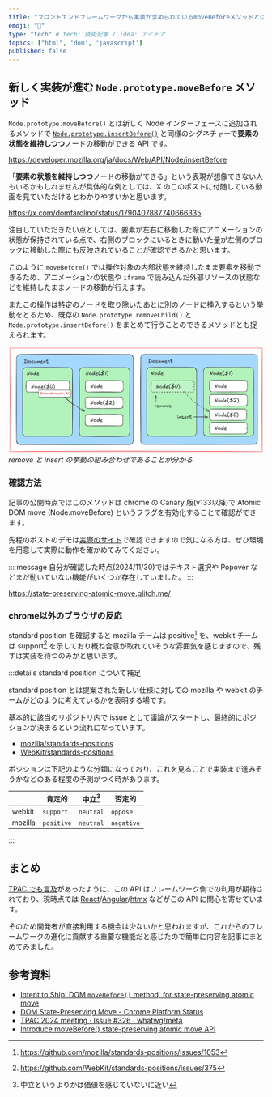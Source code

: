 ```yaml
---
title: "フロントエンドフレームワークから実装が求められているmoveBeforeメソッドとはなにか"
emoji: "🏃"
type: "tech" # tech: 技術記事 / idea: アイデア
topics: ["html", 'dom', 'javascript']
published: false
---
```


## 新しく実装が進む `Node.prototype.moveBefore` メソッド

`Node.prototype.moveBefore()` とは新しく Node インターフェースに追加されるメソッドで [`Node.prototype.insertBefore()`](https://developer.mozilla.org/ja/docs/Web/API/Node/insertBefore) と同様のシグネチャーで**要素の状態を維持しつつ**ノードの移動ができる API です。

https://developer.mozilla.org/ja/docs/Web/API/Node/insertBefore

「**要素の状態を維持しつつ**ノードの移動ができる」という表現が想像できない人もいるかもしれませんが具体的な例としては、X のこのポストに付随している動画を見ていただけるとわかりやすいかと思います。

https://x.com/domfarolino/status/1790407887740666335

注目していただきたい点としては、要素が左右に移動した際にアニメーションの状態が保持されている点で、右側のブロックにいるときに動いた量が左側のブロックに移動した際にも反映されていることが確認できるかと思います。

このように `moveBefore()` では操作対象の内部状態を維持したまま要素を移動できるため、アニメーションの状態や `iframe` で読み込んだ外部リソースの状態などを維持したままノードの移動が行えます。

またこの操作は特定のノードを取り除いたあとに別のノードに挿入するという挙動をとるため、既存の `Node.prototype.removeChild()` と `Node.prototype.insertBefore()` をまとめて行うことのできるメソッドとも捉えられます。

![moveBeforeの簡単な挙動イメージ](/images/articles/node-move-before/node-move-before.png)
*remove と insert の挙動の組み合わせであることが分かる*

<!-- https://excalidraw.com/#json=zVFQK303hKGcncZjm6opq,TjlxC7FPeZOK7CYYvMqQZA -->

### 確認方法

記事の公開時点ではこのメソッドは chrome の Canary 版(v133以降)で
Atomic DOM move (Node.moveBefore) というフラグを有効化することで確認ができます。

先程のポストのデモは[実際のサイト](https://state-preserving-atomic-move.glitch.me/)で確認できますので気になる方は、ぜひ環境を用意して実際に動作を確かめてみてください。

::: message
自分が確認した時点(2024/11/30)ではテキスト選択や Popover などまだ動いていない機能がいくつか存在していました。
:::

https://state-preserving-atomic-move.glitch.me/

### chrome以外のブラウザの反応

standard position を確認すると mozilla チームは positive[^1] を、webkit チームは support[^2] を示しており概ね合意が取れていそうな雰囲気を感じますので、残すは実装を待つのみかと思います。

[^1]: https://github.com/mozilla/standards-positions/issues/1053
[^2]: https://github.com/WebKit/standards-positions/issues/375

<!-- TODO: standard position に付いての説明を軽くする -->
:::details standard position について補足

standard position とは提案された新しい仕様に対しての mozilla や webkit のチームがどのように考えているかを表明する場です。

基本的に該当のリポジトリ内で issue として議論がスタートし、最終的にポジションが決まるという流れになっています。

- [mozilla/standards-positions](https://github.com/mozilla/standards-positions)
- [WebKit/standards-positions](https://github.com/WebKit/standards-positions)

ポジションは下記のような分類になっており、これを見ることで実装まで進みそうかなどのある程度の予測がつく時があります。

|         | 肯定的     | 中立[^3]  | 否定的     |
| ------- | ---------- | --------- | ---------- |
| webkit  | `support`  | `neutral` | `oppose`   |
| mozilla | `positive` | `neutral` | `negative` |

[^3]: 中立というよりかは価値を感じていないに近い

:::

## まとめ

[TPAC でも言及](https://github.com/whatwg/meta/issues/326#:~:text=Mason%3A%20this%20is,asked%20about%20retrofitting)があったように、この API はフレームワーク側での利用が期待されており、現時点では [React](https://gist.github.com/gaearon/ad9347f1f809b6fe5af15bb911bbaf6b#moving-and-reparenting-without-losing-state)/[Angular](https://github.com/whatwg/dom/issues/1255#issuecomment-2044930653)/[htmx](https://htmx.org/examples/move-before/) などがこの API に関心を寄せています。

そのため開発者が直接利用する機会は少ないかと思われますが、これからのフレームワークの進化に貢献する重要な機能だと感じたので簡単に内容を記事にまとめてみました。

## 参考資料

- [Intent to Ship: DOM `moveBefore()` method, for state-preserving atomic move](https://groups.google.com/a/chromium.org/g/blink-dev/c/YE_xLH6MkRs/m/_7CD0NYMAAAJ)
- [DOM State-Preserving Move - Chrome Platform Status](https://chromestatus.com/feature/5135990159835136?gate=5177450351558656)
- [TPAC 2024 meeting · Issue #326 · whatwg/meta](https://github.com/whatwg/meta/issues/326#issuecomment-2377500295)
- [Introduce moveBefore() state-preserving atomic move API](https://github.com/whatwg/dom/pull/1307)
